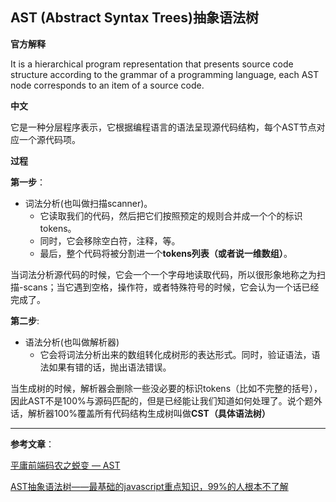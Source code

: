 ##  AST (Abstract Syntax Trees)抽象语法树

**官方解释**

It is a hierarchical program representation that presents source code structure according to the grammar of a programming language, each AST node corresponds to an item of a source code.

**中文**

它是一种分层程序表示，它根据编程语言的语法呈现源代码结构，每个AST节点对应一个源代码项。

**过程**

**第一步**：

* 词法分析(也叫做扫描scanner)。
  * 它读取我们的代码，然后把它们按照预定的规则合并成一个个的标识tokens。
  * 同时，它会移除空白符，注释，等。
  * 最后，整个代码将被分割进一个**tokens列表（或者说一维数组）**。

当词法分析源代码的时候，它会一个一个字母地读取代码，所以很形象地称之为扫描-scans；当它遇到空格，操作符，或者特殊符号的时候，它会认为一个话已经完成了。


**第二步**:

 * 语法分析(也叫做解析器)
   * 它会将词法分析出来的数组转化成树形的表达形式。同时，验证语法，语法如果有错的话，抛出语法错误。

当生成树的时候，解析器会删除一些没必要的标识tokens（比如不完整的括号），因此AST不是100%与源码匹配的，但是已经能让我们知道如何处理了。说个题外话，解析器100%覆盖所有代码结构生成树叫做**CST（具体语法树）**

---

**参考文章**：

[平庸前端码农之蜕变 — AST](https://juejin.im/post/5bfc21d2e51d4544313df666)

[AST抽象语法树——最基础的javascript重点知识，99%的人根本不了解](https://segmentfault.com/a/1190000016231512)